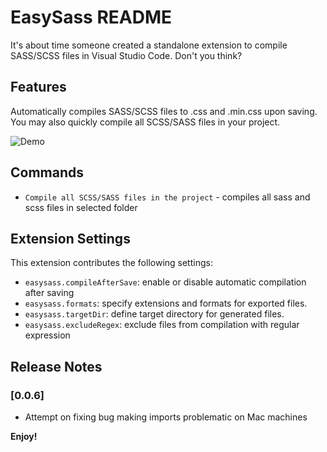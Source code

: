 # EasySass README

It's about time someone created a standalone extension to compile SASS/SCSS files in Visual Studio Code. Don't you think?

## Features

Automatically compiles SASS/SCSS files to .css and .min.css upon saving. You may also quickly compile all SCSS/SASS files in your project.

![Demo](https://github.com/wojciechsura/easysass/raw/master/demo.gif)

## Commands

* `Compile all SCSS/SASS files in the project` - compiles all sass and scss files in selected folder

## Extension Settings

This extension contributes the following settings:

* `easysass.compileAfterSave`: enable or disable automatic compilation after saving
* `easysass.formats`: specify extensions and formats for exported files.
* `easysass.targetDir`: define target directory for generated files.
* `easysass.excludeRegex`: exclude files from compilation with regular expression

## Release Notes

### [0.0.6]
- Attempt on fixing bug making imports problematic on Mac machines

**Enjoy!**